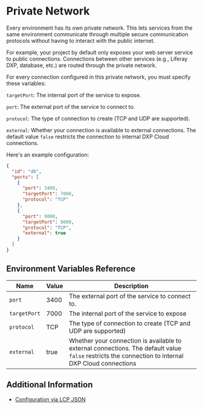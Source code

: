 # Private Network

Every environment has its own private network. This lets services from the 
same environment communicate through multiple secure communication protocols 
without having to interact with the public internet. 

For example, your project by default only exposes your web server service to 
public connections. Connections between other services (e.g., Liferay DXP, 
database, etc.) are routed through the private network. 

For every connection configured in this private network, you must specify these 
variables: 

`targetPort`: The internal port of the service to expose. 

`port`: The external port of the service to connect to. 

`protocol`: The type of connection to create (TCP and UDP are supported). 

`external`: Whether your connection is available to external connections. The 
default value `false` restricts the connection to internal DXP Cloud 
connections. 

Here's an example configuration: 

```json
{
  "id": "db",
  "ports": [
    {
      "port": 3400,
      "targetPort": 7000,
      "protocol": "TCP"
    },
    {
      "port": 9000,
      "targetPort": 8000,
      "protocol": "TCP",
      "external": true
    }
  ]
}
```

## Environment Variables Reference

| Name | Value | Description |
| --- | --- | --- |
| `port` | 3400 | The external port of the service to connect to. |
| `targetPort` | 7000 | The internal port of the service to expose |
| `protocol` | TCP | The type of connection to create (TCP and UDP are supported) |
| `external` | true | Whether your connection is available to external connections. The default value `false` restricts the connection to internal DXP Cloud connections |

## Additional Information

* [Configuration via LCP JSON](../reference/configuration-via-lcp-json.md)
